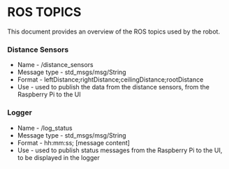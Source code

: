 # ROS TOPICS

This document provides an overview of the ROS topics used by the robot.

### Distance Sensors
- Name - /distance_sensors
- Message type - std_msgs/msg/String
- Format - leftDistance;rightDistance;ceilingDistance;rootDistance
- Use - used to publish the data from the distance sensors, from the Raspberry Pi to the UI

### Logger
- Name - /log_status
- Message type - std_msgs/msg/String
- Format - hh:mm:ss; [message content]
- Use - used to publish status messages from the Raspberry Pi to the UI, to be displayed in the logger